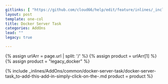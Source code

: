 ```yaml
---
gitlinks: [ "https://github.com/cloud66/help/edit/feature/inlines/_includes/_inlines/AddOns/common/docker-server-task/docker-server-task_to-add-this-add-in-simply-click-on-the-.md" ]
layout: post
template: one-col
title: Docker Server Task
categories: AddOns
lead: ""
legacy: true

---
```


{% assign urlArr = page.url | split: '/' %}
{% assign product = urlArr[1] %}
{% assign product = "legacy_docker" %}

{% include _inlines/AddOns/common/docker-server-task/docker-server-task_to-add-this-add-in-simply-click-on-the-.md  product = product %}
